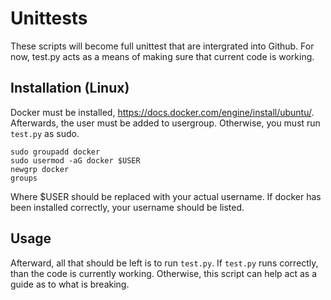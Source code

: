 # Unittests

These scripts will become full unittest that are intergrated into Github.
For now, test.py acts as a means of making sure that current code is working.

## Installation (Linux)

Docker must be installed, https://docs.docker.com/engine/install/ubuntu/.
Afterwards, the user must be added to usergroup.
Otherwise, you must run `test.py` as sudo.

```
sudo groupadd docker
sudo usermod -aG docker $USER
newgrp docker
groups
```

Where $USER should be replaced with your actual username.
If docker has been installed correctly, your username should be listed.

## Usage

Afterward, all that should be left is to run `test.py`.
If `test.py` runs correctly, than the code is currently working.
Otherwise, this script can help act as a guide as to what is breaking.
